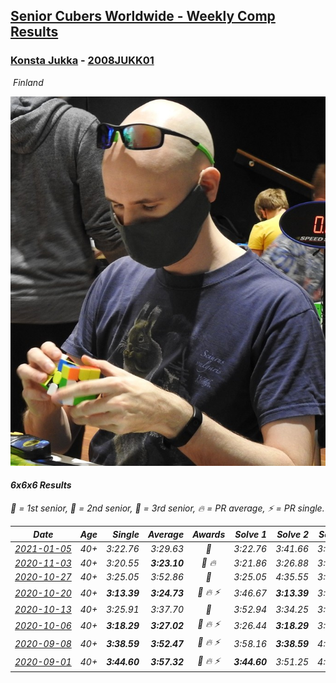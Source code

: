 <style>table {white-space: nowrap;}</style>
<link rel="stylesheet" type="text/css" href="/scw-comp/css/flags.css" />

## [Senior Cubers Worldwide - Weekly Comp Results](/scw-comp/results/)
### [Konsta Jukka](README.md) - [2008JUKK01](https://www.worldcubeassociation.org/persons/2008JUKK01?event=666)

<i class="flag flag-FI" />&nbsp;Finland

![Konsta Jukka](1598884731.jpg)

#### 6x6x6 Results

<span style="white-space: nowrap;">🥇 = 1st senior</span>, <span style="white-space: nowrap;">🥈 = 2nd senior</span>, <span style="white-space: nowrap;">🥉 = 3rd senior</span>, <span style="white-space: nowrap;">🔥 = PR average</span>, <span style="white-space: nowrap;">⚡ = PR single</span>.

| Date | Age | Single | Average | Awards | Solve 1 | Solve 2 | Solve 3 | Video |
| :--: | :--: | --: | --: | :--: | --: | --: | --: | :-- |
| [2021-01-05](../../results/2021-01-05/666.md) | 40+ | 3:22.76 | 3:29.63 | 🥈 | 3:22.76 | 3:41.66 | 3:24.46 | [Desktop](https://www.facebook.com/events/438895340619582/permalink/442976400211476) / [Mobile](https://m.facebook.com/events/438895340619582?view=permalink&id=442976400211476) |
| [2020-11-03](../../results/2020-11-03/666.md) | 40+ | 3:20.55 | **3:23.10** | 🥈 🔥 | 3:21.86 | 3:26.88 | 3:20.55 | [Desktop](https://www.facebook.com/events/391709741873523/permalink/396414698069694) / [Mobile](https://m.facebook.com/events/391709741873523?view=permalink&id=396414698069694) |
| [2020-10-27](../../results/2020-10-27/666.md) | 40+ | 3:25.05 | 3:52.86 | 🥈 | 3:25.05 | 4:35.55 | 3:37.97 | [Desktop](https://www.facebook.com/events/1621959871298390/permalink/1627560764071634) / [Mobile](https://m.facebook.com/events/1621959871298390?view=permalink&id=1627560764071634) |
| [2020-10-20](../../results/2020-10-20/666.md) | 40+ | **3:13.39** | **3:24.73** | 🥈 🔥 ⚡ | 3:46.67 | **3:13.39** | 3:14.14 | [Desktop](https://www.facebook.com/events/758279974902955/permalink/762043501193269) / [Mobile](https://m.facebook.com/events/758279974902955?view=permalink&id=762043501193269) |
| [2020-10-13](../../results/2020-10-13/666.md) | 40+ | 3:25.91 | 3:37.70 | 🥈 | 3:52.94 | 3:34.25 | 3:25.91 | [Desktop](https://www.facebook.com/events/746942356162446/permalink/750806132442735) / [Mobile](https://m.facebook.com/events/746942356162446?view=permalink&id=750806132442735) |
| [2020-10-06](../../results/2020-10-06/666.md) | 40+ | **3:18.29** | **3:27.02** | 🥈 🔥 ⚡ | 3:26.44 | **3:18.29** | 3:36.32 | [Desktop](https://www.facebook.com/events/2766581680255939/permalink/2770166769897430) / [Mobile](https://m.facebook.com/events/2766581680255939?view=permalink&id=2770166769897430) |
| [2020-09-08](../../results/2020-09-08/666.md) | 40+ | **3:38.59** | **3:52.47** | 🥈 🔥 ⚡ | 3:58.16 | **3:38.59** | 4:00.67 | [Desktop](https://www.facebook.com/events/342884623427933/permalink/345575156492213) / [Mobile](https://m.facebook.com/events/342884623427933?view=permalink&id=345575156492213) |
| [2020-09-01](../../results/2020-09-01/666.md) | 40+ | **3:44.60** | **3:57.32** | 🥇 🔥 ⚡ | **3:44.60** | 3:51.25 | 4:16.10 | [Desktop](https://www.facebook.com/617967617/videos/pcb.988636808224558/10158632768542618) / [Mobile](https://m.facebook.com/617967617/videos/pcb.988636808224558/10158632768542618) |


<!-- Global site tag (gtag.js) - Google Analytics -->
<script async src="https://www.googletagmanager.com/gtag/js?id=UA-86348435-3"></script>
<script>window.dataLayer = window.dataLayer || []; function gtag() {dataLayer.push(arguments);} gtag('js', new Date()); gtag('config', 'UA-86348435-3');</script>
